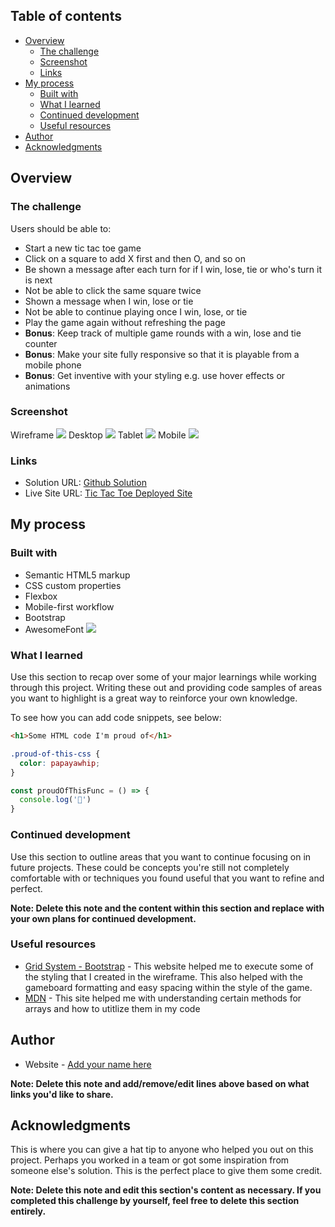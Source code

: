 

## Table of contents

- [Overview](#overview)
  - [The challenge](#the-challenge)
  - [Screenshot](#screenshot)
  - [Links](#links)
- [My process](#my-process)
  - [Built with](#built-with)
  - [What I learned](#what-i-learned)
  - [Continued development](#continued-development)
  - [Useful resources](#useful-resources)
- [Author](#author)
- [Acknowledgments](#acknowledgments)

## Overview

### The challenge

Users should be able to:

- Start a new tic tac toe game
- Click on a square to add X first and then O, and so on
- Be shown a message after each turn for if I win, lose, tie or who's turn it is next
- Not be able to click the same square twice
- Shown a message when I win, lose or tie
- Not be able to continue playing once I win, lose, or tie
- Play the game again without refreshing the page
- **Bonus**: Keep track of multiple game rounds with a win, lose and tie counter
- **Bonus**: Make your site fully responsive so that it is playable from a mobile phone
- **Bonus**: Get inventive with your styling e.g. use hover effects or animations

### Screenshot
Wireframe
![](./Screenshot/Wireframe%201.png)
Desktop
![](./Screenshot/game-desktop-3.png)
Tablet
![](./Screenshot/game-tablet.jpg)
Mobile
![](./Screenshot/game-mobile.jpg)

### Links

- Solution URL: [Github Solution](https://github.com/woodsdeshe/Tic-Tac-Toe)
- Live Site URL: [Tic Tac Toe Deployed Site](https://woodsdeshe.github.io/Tic-Tac-Toe/)

## My process

### Built with

- Semantic HTML5 markup
- CSS custom properties
- Flexbox
- Mobile-first workflow
- Bootstrap
- AwesomeFont
![](https://img.shields.io/badge/JavaScript-323330?style=for-the-badge&logo=javascript&logoColor=F7DF1E
)

### What I learned

Use this section to recap over some of your major learnings while working through this project. Writing these out and providing code samples of areas you want to highlight is a great way to reinforce your own knowledge.

To see how you can add code snippets, see below:

```html
<h1>Some HTML code I'm proud of</h1>
```
```css
.proud-of-this-css {
  color: papayawhip;
}
```
```js
const proudOfThisFunc = () => {
  console.log('🎉')
}
```
 

### Continued development

Use this section to outline areas that you want to continue focusing on in future projects. These could be concepts you're still not completely comfortable with or techniques you found useful that you want to refine and perfect.

**Note: Delete this note and the content within this section and replace with your own plans for continued development.**

### Useful resources

- [Grid System - Bootstrap](https://getbootstrap.com/docs/5.3/layout/grid/) - This website helped me to execute some of the styling that I created in the wireframe. This also helped with the gameboard formatting and easy spacing within the style of the game.
- [MDN](https://developer.mozilla.org/en-US/) - This site helped me with understanding certain methods for arrays and how to utitlize them in my code


## Author

- Website - [Add your name here](https://www.your-site.com)

**Note: Delete this note and add/remove/edit lines above based on what links you'd like to share.**

## Acknowledgments

This is where you can give a hat tip to anyone who helped you out on this project. Perhaps you worked in a team or got some inspiration from someone else's solution. This is the perfect place to give them some credit.

**Note: Delete this note and edit this section's content as necessary. If you completed this challenge by yourself, feel free to delete this section entirely.**
